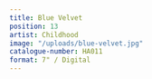 ```yaml
---
title: Blue Velvet
position: 13
artist: Childhood
image: "/uploads/blue-velvet.jpg"
catalogue-number: HA011
format: 7" / Digital
---
```


